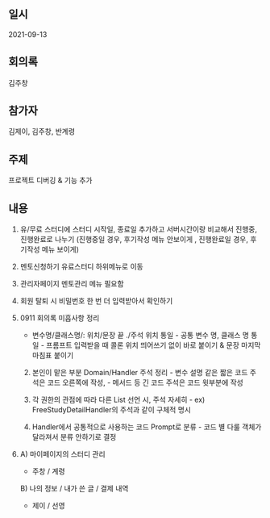 ## 일시

2021-09-13

## 회의록

김주창

## 참가자

김제이, 김주창, 반계령

## 주제

프로젝트 디버깅 & 기능 추가

## 내용

1. 유/무료 스터디에 스터디 시작일, 종료일 추가하고 서버시간이랑 비교해서 진행중, 진행완료로 나누기
    (진행중일 경우, 후기작성 메뉴 안보이게 , 진행완료일 경우, 후기작성 메뉴 보이게)

2. 멘토신청하기 유료스터디 하위메뉴로 이동

3. 관리자페이지 멘토관리 메뉴 필요함

4. 회원 탈퇴 시 비밀번호 한 번 더 입력받아서 확인하기

5. 0911 회의록 미흡사항 정리
 
	- 변수명/클래스명/: 위치/문장 끝 ./주석 위치 통일
		    - 공통 변수 명, 클래스 명 통일
		    - 프롬프트 입력받을 때 콜론 위치 띄어쓰기 없이 바로 붙이기 & 문장 마지막 마침표 붙이기
 
	2. 본인이 맡은 부분 Domain/Handler 주석 정리
		    - 변수 설명 같은 짧은 코드 주석은 코드 오른쪽에 작성, 
		    - 메서드 등 긴 코드 주석은 코드 윗부분에 작성

	3. 각 권한의 관점에 따라 다른 List 선언 시, 주석 자세히 
		    - ex) FreeStudyDetailHandler의 주석과 같이 구체적 명시
		
	4. Handler에서 공통적으로 사용하는 코드 Prompt로 분류
		    - 코드 별 다룰 객체가 달라져서 분류 안하기로 결정


5. A) 마이페이지의 스터디 관리 
	- 주창 / 계령

   B) 나의 정보 / 내가 쓴 글 / 결제 내역 
	- 제이 / 선영